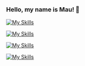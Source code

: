 ### Hello, my name is Mau! 👋

[![My Skills](https://skillicons.dev/icons?i=html,js,css)](https://www.instagram.com/mau_webs/)

[![My Skills](https://skillicons.dev/icons?i=react,vite,nodejs,netlify,electron)](https://www.instagram.com/mau_webs/)

[![My Skills](https://skillicons.dev/icons?i=python,django,sqlite,mysql)](https://www.instagram.com/mau_webs/)

[![My Skills](https://skillicons.dev/icons?i=git,github,vscode,postman,powershell)](https://www.instagram.com/mau_webs/)

<!--
**MauWebs/MauWebs** is a ✨ _special_ ✨ repository because its `README.md` (this file) appears on your GitHub profile.

Here are some ideas to get you started:

- 🔭 I’m currently working on ...
- 🌱 I’m currently learning ...
- 👯 I’m looking to collaborate on ...
- 🤔 I’m looking for help with ...
- 💬 Ask me about ...
- 📫 How to reach me: ...
- 😄 Pronouns: ...
- ⚡ Fun fact: ...
-->
